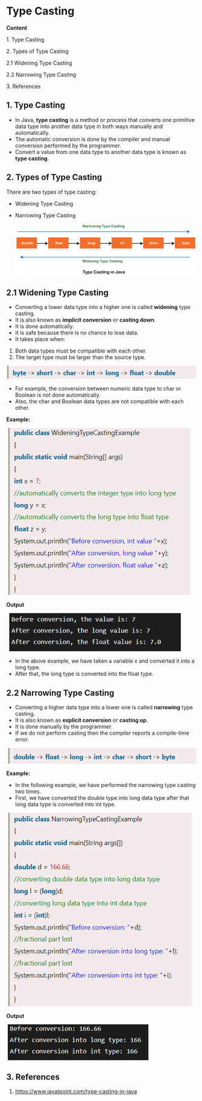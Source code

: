 # Type Casting

**Content**

1\. Type Casting

2\. Types of Type Casting

2.1 Widening Type Casting

2.2 Narrowing Type Casting

3\. References

## 1. Type Casting

-   In Java, **type casting** is a method or process that converts one primitive data type into another data type in both ways manually and automatically.
-   The automatic conversion is done by the compiler and manual conversion performed by the programmer.
-   Convert a value from one data type to another data type is known as **type casting**.

## 2. Types of Type Casting

There are two types of type casting:

-   Widening Type Casting
-   Narrowing Type Casting

    ![](media/c4e8b2056ee0e75c7b1427258e3fbd67.png)

## 2.1 Widening Type Casting

-   Converting a lower data type into a higher one is called **widening** type casting.
-   It is also known as **implicit conversion** or **casting down**.
-   It is done automatically.
-   It is safe because there is no chance to lose data.
-   It takes place when:
1.  Both data types must be compatible with each other.
2.  The target type must be larger than the source type.

![](media/1ea717954e09bb4041b56e7aa64d57ee.png)

-   For example, the conversion between numeric data type to char or Boolean is not done automatically.
-   Also, the char and Boolean data types are not compatible with each other.

**Example:**

![](media/d12e789c91252172211c33b6732b4d31.png)

**Output**

![](media/f063d53de75299ef75addad36b23da00.png)

-   In the above example, we have taken a variable x and converted it into a long type.
-   After that, the long type is converted into the float type.

## 2.2 Narrowing Type Casting

-   Converting a higher data type into a lower one is called **narrowing** type casting.
-   It is also known as **explicit conversion** or **casting up**.
-   It is done manually by the programmer.
-   If we do not perform casting then the compiler reports a compile-time error.

![](media/d9b6cb848509d0f15c743689c31f52f5.png)

**Example:**

-   In the following example, we have performed the narrowing type casting two times.
-   First, we have converted the double type into long data type after that long data type is converted into int type.

![](media/439c22b113381d99cdf230e024537134.png)

**Output**

![](media/db2f45f064312c8cc81589d0c24b2092.png)

## 3. References

1.  https://www.javatpoint.com/type-casting-in-java
